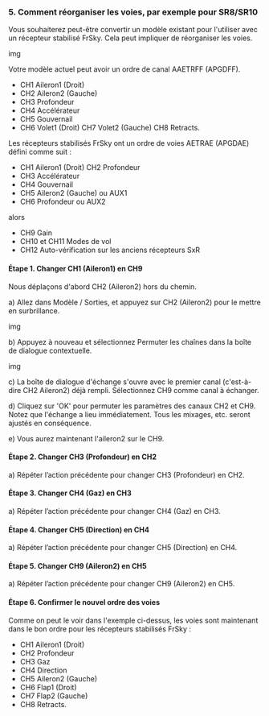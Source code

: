 ### 5. Comment réorganiser les voies, par exemple pour SR8/SR10
Vous souhaiterez peut-être convertir un modèle existant pour l'utiliser avec un récepteur stabilisé FrSky. Cela peut impliquer de réorganiser les voies.

img

Votre modèle actuel peut avoir un ordre de canal AAETRFF (APGDFF).
- CH1 Aileron1 (Droit)
- CH2 Aileron2 (Gauche)
- CH3 Profondeur
- CH4 Accélérateur
- CH5 Gouvernail
- CH6 Volet1 (Droit) CH7 Volet2 (Gauche) CH8 Retracts.

Les récepteurs stabilisés FrSky ont un ordre de voies AETRAE (APGDAE) défini comme suit :
- CH1 Aileron1 (Droit) CH2 Profondeur
- CH3 Accélérateur
- CH4 Gouvernail
- CH5 Aileron2 (Gauche) ou AUX1
- CH6 Profondeur ou AUX2

alors
- CH9 Gain
- CH10 et CH11 Modes de vol
- CH12 Auto-vérification sur les anciens récepteurs SxR

#### Étape 1. Changer CH1 (Aileron1) en CH9
 Nous déplaçons d'abord CH2 (Aileron2) hors du chemin. 
 
 a) Allez dans Modèle / Sorties, et appuyez sur CH2 (Aileron2) pour le mettre en surbrillance.


img

b) Appuyez à nouveau et sélectionnez Permuter les chaînes dans la boîte de dialogue contextuelle.

img

c) La boîte de dialogue d'échange s'ouvre avec le premier canal (c'est-à-dire CH2 Aileron2) déjà rempli. Sélectionnez CH9 comme canal à échanger.

d) Cliquez sur 'OK' pour permuter les paramètres des canaux CH2 et CH9. Notez que l'échange a lieu immédiatement. Tous les mixages, etc. seront ajustés en conséquence.

e) Vous aurez maintenant l'aileron2 sur le CH9.

#### Étape 2. Changer CH3 (Profondeur) en CH2

a) Répéter l’action précédente pour changer CH3 (Profondeur) en CH2.

#### Étape 3. Changer CH4 (Gaz) en CH3

a) Répéter l’action précédente pour changer CH4 (Gaz) en CH3.

#### Étape 4. Changer CH5 (Direction) en CH4

a) Répéter l’action précédente pour changer CH5 (Direction) en CH4.

#### Étape 5. Changer CH9 (Aileron2) en CH5

a) Répéter l’action précédente pour changer CH9 (Aileron2) en CH5.

#### Étape 6. Confirmer le nouvel ordre des voies

Comme on peut le voir dans l'exemple ci-dessus, les voies sont maintenant dans le bon ordre pour les récepteurs stabilisés FrSky :

- CH1 Aileron1 (Droit)
- CH2 Profondeur
- CH3 Gaz
- CH4 Direction
- CH5 Aileron2 (Gauche)
- CH6 Flap1 (Droit)
- CH7 Flap2 (Gauche)
- CH8 Retracts.

